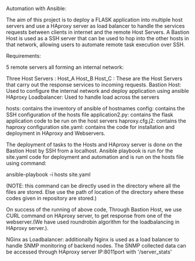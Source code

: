 Automation with Ansible:

The aim of this project is to deploy a FLASK application into multiple host servers and use a HAproxy server as load balancer to handle the services requests between clients in internet and the remote Host Servers. A Bastion Host is used as a SSH server that can be used to hop into the other hosts in that network, allowing users to automate remote task execution over SSH.
 
Requirements:

5 remote servers all forming an internal network:

Three Host Servers : Host_A Host_B Host_C : These are the Host Servers that carry out the response services to incoming requests. 
Bastion Host: Used to configure the internal network and deploy application using ansible
HAproxy Loadbalancer: Used to handle load across the servers

hosts: contains the inventory of ansible of hostnames
config: contains the SSH configuration of the hosts file
application2.py: contains the flask application code to be run on the host servers
haproxy.cfg.j2: contains the haproxy configuration
site.yaml: contains the code for installation and deployment in HAproxy and Webservers.

The deployment of tasks to the Hosts and HAproxy server is done on the Bastion Host by SSH from a localhost. Ansible playbook is run for the site.yaml code for deployment and automation and is run on the hosts file using command:

ansible-playbook -i hosts site.yaml 

(NOTE: this command can be directly used in the directory where all the files are stored. Else use the path of location of the directory where these codes given in repository are stored.)

On success of the running of above code, Through Bastion Host, we use CURL command on HAproxy server, to get response from one of the webserver.(We have used roundrobin algorithm for the loadbalancing in HAproxy server.).

NGinx as Loadbalancer: additionally Nginx is used as a load balancer to handle SNMP monitoring of backend nodes. The SNMP collected data can be accessed through HAproxy server IP:8011port with '/server_stats'

 

